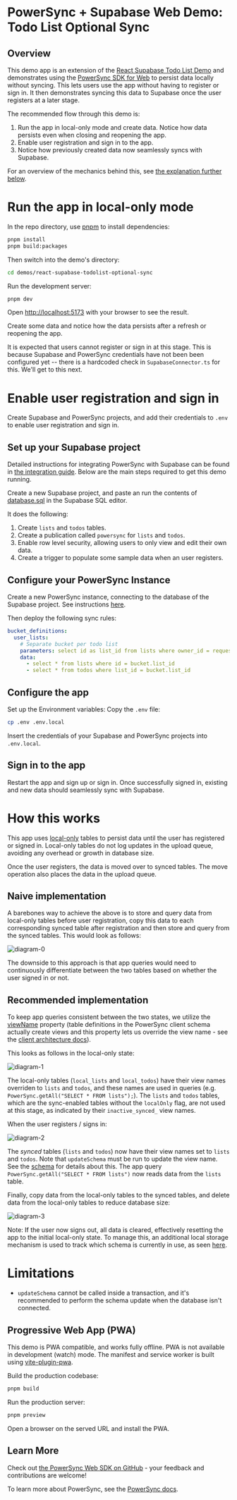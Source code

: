 # PowerSync + Supabase Web Demo: Todo List Optional Sync

## Overview

This demo app is an extension of the [React Supabase Todo List Demo](../react-supabase-todolist/README.md) and demonstrates using the [PowerSync SDK for Web](https://www.npmjs.com/package/@powersync/web) to persist data locally without syncing. This lets users use the app without having to register or sign in. It then demonstrates syncing this data to Supabase once the user registers at a later stage.

The recommended flow through this demo is:

1. Run the app in local-only mode and create data. Notice how data persists even when closing and reopening the app.
2. Enable user registration and sign in to the app.
3. Notice how previously created data now seamlessly syncs with Supabase.

For an overview of the mechanics behind this, see [the explanation further below](#how-this-works).

# Run the app in local-only mode

In the repo directory, use [pnpm](https://pnpm.io/installation) to install dependencies:

```bash
pnpm install
pnpm build:packages
```

Then switch into the demo's directory:

```bash
cd demos/react-supabase-todolist-optional-sync
```

Run the development server:

```bash
pnpm dev
```

Open [http://localhost:5173](http://localhost:5173) with your browser to see the result.

Create some data and notice how the data persists after a refresh or reopening the app.

It is expected that users cannot register or sign in at this stage.
This is because Supabase and PowerSync credentials have not been been configured yet -- there is a hardcoded check in `SupabaseConnector.ts` for this. We'll get to this next.

# Enable user registration and sign in

Create Supabase and PowerSync projects, and add their credentials to `.env` to enable user registration and sign in.

## Set up your Supabase project

Detailed instructions for integrating PowerSync with Supabase can be found in [the integration guide](https://docs.powersync.com/integration-guides/supabase-+-powersync). Below are the main steps required to get this demo running.

Create a new Supabase project, and paste an run the contents of [database.sql](./database.sql) in the Supabase SQL editor.

It does the following:

1. Create `lists` and `todos` tables.
2. Create a publication called `powersync` for `lists` and `todos`.
3. Enable row level security, allowing users to only view and edit their own data.
4. Create a trigger to populate some sample data when an user registers.

## Configure your PowerSync Instance

Create a new PowerSync instance, connecting to the database of the Supabase project. See instructions [here](https://docs.powersync.com/integration-guides/supabase-+-powersync#connect-powersync-to-your-supabase).

Then deploy the following sync rules:

```yaml
bucket_definitions:
  user_lists:
    # Separate bucket per todo list
    parameters: select id as list_id from lists where owner_id = request.user_id()
    data:
      - select * from lists where id = bucket.list_id
      - select * from todos where list_id = bucket.list_id
```

## Configure the app

Set up the Environment variables: Copy the `.env` file:

```bash
cp .env .env.local
```

Insert the credentials of your Supabase and PowerSync projects into `.env.local`.

## Sign in to the app

Restart the app and sign up or sign in. Once successfully signed in, existing and new data should seamlessly sync with Supabase.

# How this works

This app uses [local-only](https://powersync-ja.github.io/powersync-js/web-sdk/classes/Table#localonly) tables to persist data until the user has registered or signed in. Local-only tables do not log updates in the upload queue, avoiding any overhead or growth in database size.

Once the user registers, the data is moved over to synced tables. The move operation also places the data in the upload queue.

## Naive implementation

A barebones way to achieve the above is to store and query data from local-only tables before user registration, copy this data to each corresponding synced table after registration and then store and query from the synced tables. This would look as follows:

![diagram-0](./docs/local-only-readme-0.png)

The downside to this approach is that app queries would need to continuously differentiate between the two tables based on whether the user signed in or not.

## Recommended implementation

To keep app queries consistent between the two states, we utilize the [viewName](https://powersync-ja.github.io/powersync-js/web-sdk/classes/Table#viewname) property (table definitions in the PowerSync client schema actually create views and this property lets us override the view name - see the [client architecture docs](https://docs.powersync.com/architecture/client-architecture)).

This looks as follows in the local-only state:

![diagram-1](./docs/local-only-readme-1.png)

The local-only tables (`local_lists` and `local_todos`) have their view names overriden to `lists` and `todos`, and these names are used in queries (e.g. `PowerSync.getAll("SELECT * FROM lists");`). The `lists` and `todos` tables, which are the sync-enabled tables without the `localOnly` flag, are not used at this stage, as indicated by their `inactive_synced_` view names.

When the user registers / signs in:

![diagram-2](./docs/local-only-readme-2.png)

The _synced_ tables (`lists` and `todos`) now have their view names set to `lists` and `todos`. Note that `updateSchema` must be run to update the view name. See the [schema](./src/library/powersync/AppSchema.ts) for details about this. The app query `PowerSync.getAll("SELECT * FROM lists")` now reads data from the `lists` table.

Finally, copy data from the local-only tables to the synced tables, and delete data from the local-only tables to reduce database size:

![diagram-3](./docs/local-only-readme-3.png)

Note:
If the user now signs out, all data is cleared, effectively resetting the app to the initial local-only state. To manage this, an additional local storage mechanism is used to track which schema is currently in use, as seen [here](./src/library/powersync/SyncMode.ts).

# Limitations

- `updateSchema` cannot be called inside a transaction, and it's recommended to perform the schema update when the database isn't connected.

## Progressive Web App (PWA)

This demo is PWA compatible, and works fully offline. PWA is not available in development (watch) mode. The manifest and service worker is built using [vite-plugin-pwa](https://vite-pwa-org.netlify.app/).

Build the production codebase:

```bash
pnpm build
```

Run the production server:

```bash
pnpm preview
```

Open a browser on the served URL and install the PWA.

## Learn More

Check out [the PowerSync Web SDK on GitHub](https://github.com/powersync-ja/powersync-js/tree/main/packages/web) - your feedback and contributions are welcome!

To learn more about PowerSync, see the [PowerSync docs](https://docs.powersync.com).
